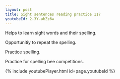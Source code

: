 ```yaml
---
layout: post
title: Sight sentences reading practice 117
youtubeId: 2-3Y-abZz6w
---
```

 
 
Helps to learn sight words and their spelling.

Opportunitiy to repeat the spelling. 

Practice spelling. 
 
Practice for spelling bee competitions. 
 
{% include youtubePlayer.html id=page.youtubeId %}
 
 
